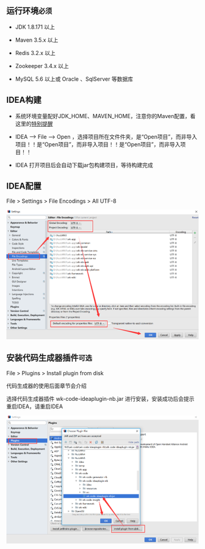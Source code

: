 ## 运行环境`必须`

* JDK 1.8.171 以上

* Maven 3.5.x 以上

* Redis 3.2.x 以上

* Zookeeper 3.4.x 以上

* MySQL 5.6 以上或 Oracle 、SqlServer 等数据库

## IDEA构建

* 系统环境变量配好JDK_HOME、MAVEN_HOME，注意你的Maven配置，看这里的[特别提醒](http://nutzam.com/core/basic/maven.html)

* IDEA --> File --> Open ，选择项目所在文件件夹，是“Open项目”，而非导入项目！！是“Open项目”，而非导入项目！！是“Open项目”，而非导入项目！！

* IDEA 打开项目后会自动下载jar包构建项目，等待构建完成


## IDEA配置

File > Settings > File Encodings > All UTF-8

![IDEA编码设置](../images/01.png)

##  安装代码生成器插件`可选`

File > Plugins > Install plugin from disk 

代码生成器的使用后面章节会介绍

选择代码生成器插件 wk-code-ideaplugin-nb.jar 进行安装，安装成功后会提示重启IDEA，请重启IDEA

![IDEA插件截图](../images/02.png)
